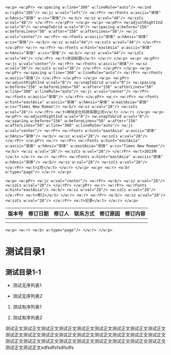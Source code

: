 <!-- 这是word首页, 请搜索测试标题 替换为真实名字,  2023年 2月 也要修改 -->

```{=openxml}
<w:p> <w:pPr> <w:spacing w:line="360" w:lineRule="auto"/> <w:ind w:right="105"/> <w:jc w:val="left"/> <w:rPr> <w:rFonts w:ascii="宋体" w:hAnsi="宋体" w:cs="宋体"/> <w:b/> <w:sz w:val="48"/> <w:szCs w:val="48"/> </w:rPr> </w:pPr> </w:p> <w:p> <w:pPr> <w:adjustRightInd w:val="0"/> <w:snapToGrid w:val="0"/> <w:spacing w:before="156" w:beforeLines="50" w:after="156" w:afterLines="50"/> <w:jc w:val="center"/> <w:rPr> <w:rFonts w:ascii="宋体" w:hAnsi="宋体" w:cs="宋体"/> <w:b/> <w:sz w:val="44"/> <w:szCs w:val="44"/> </w:rPr> </w:pPr> <w:r> <w:rPr> <w:rFonts w:hint="eastAsia" w:ascii="宋体" w:hAnsi="宋体" w:cs="宋体"/> <w:b/> <w:sz w:val="44"/> <w:szCs w:val="44"/> </w:rPr> <w:t>测试标题</w:t> </w:r> </w:p> <w:p> <w:pPr> <w:jc w:val="center"/> <w:rPr> <w:rFonts w:ascii="宋体"/> <w:sz w:val="30"/> <w:szCs w:val="30"/> </w:rPr> </w:pPr> </w:p> <w:p> <w:pPr> <w:spacing w:line="360" w:lineRule="auto"/> <w:rPr> <w:rFonts w:ascii="宋体"/> </w:rPr> </w:pPr> </w:p> <w:p> <w:pPr> <w:adjustRightInd w:val="0"/> <w:snapToGrid w:val="0"/> <w:spacing w:before="156" w:beforeLines="50" w:after="156" w:afterLines="50" w:line="360" w:lineRule="auto"/> <w:jc w:val="center"/> <w:rPr> <w:rFonts w:ascii="宋体"/> </w:rPr> </w:pPr> <w:r> <w:rPr> <w:rFonts w:hint="eastAsia" w:ascii="宋体" w:hAnsi="宋体" w:eastAsia="宋体" w:cs="Times New Roman"/> <w:b/> <w:sz w:val="28"/> <w:szCs w:val="28"/> </w:rPr> <w:t>咪咕文化科技有限公司</w:t> </w:r> </w:p> <w:p> <w:pPr> <w:adjustRightInd w:val="0"/> <w:snapToGrid w:val="0"/> <w:spacing w:before="156" w:beforeLines="50" w:after="156" w:afterLines="50" w:line="360" w:lineRule="auto"/> <w:jc w:val="center"/> <w:rPr> <w:rFonts w:hint="eastAsia" w:ascii="宋体" w:hAnsi="宋体"/> <w:b/> <w:sz w:val="28"/> <w:szCs w:val="28"/> </w:rPr> </w:pPr> <w:r> <w:rPr> <w:rFonts w:hint="eastAsia" w:ascii="宋体" w:hAnsi="宋体" w:eastAsia="宋体" w:cs="Times New Roman"/> <w:b/> <w:sz w:val="28"/> <w:szCs w:val="28"/> </w:rPr> <w:t>2023年</w:t> </w:r> <w:r> <w:rPr> <w:rFonts w:hint="eastAsia" w:ascii="宋体" w:hAnsi="宋体"/> <w:b/> <w:sz w:val="28"/> <w:szCs w:val="28"/> </w:rPr> <w:t>2月</w:t> </w:r> </w:p> <w:p> <w:r> <w:br w:type="page"/> </w:r> </w:p>
```


<!-- 这是word 修订记录页, 根据实际情况改写 -->

```{=openxml}
<w:p> <w:pPr> <w:jc w:val="center"/> <w:rPr> <w:b/> <w:sz w:val="28"/> <w:szCs w:val="28"/> </w:rPr> </w:pPr> <w:r> <w:rPr> <w:rFonts w:hint="eastAsia"/> <w:b/> <w:sz w:val="28"/> <w:szCs w:val="28"/> </w:rPr> <w:t>修订</w:t> </w:r> <w:r> <w:rPr> <w:b/> <w:sz w:val="28"/> <w:szCs w:val="28"/> </w:rPr> <w:t>记录</w:t> </w:r> </w:p>
```

| 版本号 | 修订日期 | 修订人 | 联系方式 | 修订原因 | 修订内容 |
| --- | ---- | --- | ---- | ---- | ---- |
|     |      |     |      |      |      |
|     |      |     |      |      |      |

<!-- 这是word 分页 -->

```{=openxml}
<w:p> <w:r> <w:br w:type="page"/> </w:r> </w:p>
```

<!-- 这是word 目录页, 除非是大文档, 否则不建议保留, 因为会导致生成word文档后, 每次都需要手动刷新一下目录 -->
<!-- ```{=openxml}
<w:sdt> <w:sdtPr> <w:docPartObj> <w:docPartGallery w:val="Table of Contents" /> <w:docPartUnique /> </w:docPartObj> </w:sdtPr> <w:sdtContent> <w:p> <w:pPr> <w:pStyle w:val="TOC" /> <w:jc w:val="center"/> </w:pPr> <w:r> <w:t xml:space="preserve">目录</w:t> </w:r> </w:p> <w:p> <w:r> <w:fldChar w:fldCharType="begin" w:dirty="true" /> <w:instrText xml:space="preserve">TOC \o "1-4" \h \z \u</w:instrText> <w:fldChar w:fldCharType="separate" /> <w:fldChar w:fldCharType="end" /> </w:r> </w:p> </w:sdtContent> </w:sdt>
```

```{=openxml}
<w:p> <w:r> <w:br w:type="page"/> </w:r> </w:p>
```
-->

# 测试目录1

## 测试目录1-1

* 测试无序列表1

* 测试无序列表2
1. 测试有序列表1

2. 测试有序列表2



测试正文测试正文测试正文测试正文测试正文测试正文测试正文测试正文测试正文测试正文测试正文测试正文测试正文测试正文测试正文测试正文测试正文测试正文测试正文测试正文测试正文测试正文测试正文测试正文测试正文测试正文测试正文测试正文测试正文sdfsdfsfsdfsdfs

